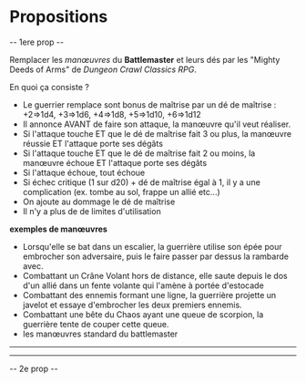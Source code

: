 # Propositions


-- 1ere prop --

Remplacer les *manœuvres* du **Battlemaster** et leurs dés par les "Mighty Deeds of Arms" de *Dungeon Crawl Classics RPG*. 

En quoi ça consiste ? 
* Le guerrier remplace sont bonus de maîtrise par un dé de maîtrise : 
+2=>1d4, +3=>1d6, +4=>1d8, +5=>1d10, +6=>1d12
* Il annonce AVANT de faire son attaque, la manœuvre qu'il veut réaliser.
* Si l'attaque touche ET que le dé de maîtrise fait 3 ou plus, la manœuvre réussie ET l'attaque porte ses dégâts
* Si l'attaque touche ET que le dé de maîtrise fait 2 ou moins, la manœuvre échoue ET l'attaque porte ses dégâts
* Si l'attaque échoue, tout échoue
* Si échec critique (1 sur d20) + dé de maîtrise égal à 1, il y a une complication (ex. tombe au sol, frappe un allié etc...)
* On ajoute au dommage le dé de maîtrise
* Il n'y a plus de de limites d'utilisation


**exemples de manœuvres**

* Lorsqu'elle se bat dans un escalier, la guerrière utilise son épée pour embrocher son adversaire, puis le faire passer par dessus la rambarde avec.
* Combattant un Crâne Volant hors de distance, elle saute depuis le dos d'un allié dans un fente volante qui l'amène à portée d'estocade
* Combattant des ennemis formant une ligne, la guerrière projette un javelot et essaye d'embrocher les deux premiers ennemis.
* Combattant une bête du Chaos ayant une queue de scorpion, la guerrière tente de couper cette queue.
* les manœuvres standard du battlemaster

__________________________________
___________________________________

-- 2e prop --


